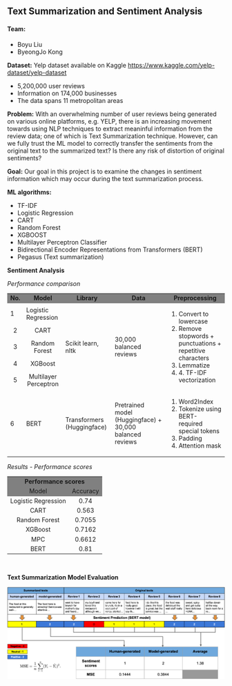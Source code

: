 ## Text Summarization and Sentiment Analysis

#### Team:
* Boyu Liu
* ByeongJo Kong

**Dataset:** Yelp dataset available on Kaggle
https://www.kaggle.com/yelp-dataset/yelp-dataset

* 5,200,000 user reviews
* Information on 174,000 businesses
* The data spans 11 metropolitan areas

**Problem:** With an overwhelming number of user reviews being generated on various online platforms, e.g. YELP, there is an increasing movement towards using NLP techniques to extract meaninful information from the review data; one of which is Text Summarization technique. However, can we fully trust the ML model to correctly transfer the sentiments from the original text to the summarized text? Is there any risk of distortion of original sentiments?

**Goal:** Our goal in this project is to examine the changes in sentiment information which may occur during the text summarization process.


**ML algorithms:**
* TF-IDF
* Logistic Regression
* CART
* Random Forest
* XGBOOST
* Multilayer Perceptron Classifier
* Bidirectional Encoder Representations from Transformers (BERT)
* Pegasus (Text summarization)


**Sentiment Analysis**

*Performance comparison*
<table>
  <tr align='center' bgcolor='grey' style="font-weight:bold">
    <td>No.</td>
    <td>Model</td>
    <td>Library</td>
    <td>Data</td>
    <td>Preprocessing</td>
  </tr>
  <tr>
    <td>1</td>
    <td>Logistic Regression</td>
    <td rowspan='5'>Scikit learn, nltk</td>
    <td rowspan='5'>30,000 balanced reviews</td>
    <td rowspan='5'>
    <ol>
    <li>Convert to lowercase</li>
    <li>Remove stopwords + punctuations + repetitive characters</li>
    <li>Lemmatize</li>
    <li>4. TF-IDF vectorization</li>
    </td>
  </tr>
  <tr align='center'>
    <td>2</td>
    <td>CART</td>
  </tr>
  <tr align='center'>
    <td>3</td>
    <td>Random Forest</td>
  </tr>
  <tr align='center'>
    <td>4</td>
    <td>XGBoost</td>
  </tr>
  <tr align='center'>
    <td>5</td>
    <td>Multilayer Perceptron</td>
  </tr>
  <tr>
    <td>6</td>
    <td>BERT</td>
    <td>Transformers (Huggingface)</td>
    <td>Pretrained model (Huggingface) + 30,000 balanced reviews</td>
    <td>
    <ol>
    <li>Word2Index</li>
    <li>Tokenize using BERT-required special tokens</li>
    <li>Padding</li>
    <li>Attention mask</li>
    </ol>
    </td>
  </tr>
</table>

*Results - Performance scores*
<table style="width:350px" >
<tr align='center' bgcolor='grey' style="font-weight:bold">
    <td colspan=2>Performance scores</td>
</tr>
<tr align='center' bgcolor='grey'>
<td>Model</td>
<td>Accuracy</td>
</tr>
<tr align='center'>
<td>Logistic Regression</td>
<td>0.74</td>
</tr>
<tr align='center'>
<td>CART</td>
<td>0.563</td>
</tr>
<tr align='center'>
<td>Random Forest</td>
<td>0.7055</td>
</tr>
<tr align='center'>
<td>XGBoost</td>
<td>0.7162</td>
</tr>
<tr align='center'>
<td>MPC</td>
<td>0.6612</td>
</tr>
<tr align='center'>
<td>BERT</td>
<td>0.81</td>
</tr>
</table>
<br/>


**Text Summarization Model Evaluation**

<img src='img/evaluation.png' align='middle'>
